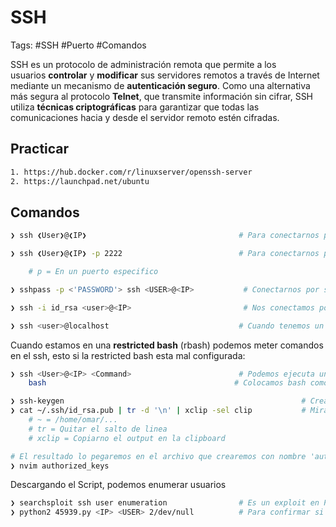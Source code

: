 # SSH 

Tags: #SSH #Puerto #Comandos 

SSH es un protocolo de administración remota que permite a los usuarios **controlar** y **modificar** sus servidores remotos a través de Internet mediante un mecanismo de **autenticación seguro**. Como una alternativa más segura al protocolo **Telnet**, que transmite información sin cifrar, SSH utiliza **técnicas criptográficas** para garantizar que todas las comunicaciones hacia y desde el servidor remoto estén cifradas.

## Practicar 

```bash 
1. https://hub.docker.com/r/linuxserver/openssh-server
2. https://launchpad.net/ubuntu
```

## Comandos 

```bash
❯ ssh ❮User❯@❮IP❯                                  # Para conectarnos por ssh en el puerto default 22
```

```bash
❯ ssh ❮User❯@❮IP❯ -p 2222                          # Para conectarnos por ssh

	# p = En un puerto especifico
```

```bash
❯ sshpass -p <'PASSWORD'> ssh <USER>@<IP>           # Conectarnos por ssh colocando de una vez la passwd  
```

```bash
❯ ssh -i id_rsa <user>@<IP>                         # Nos conectamos por ssh teniendo un id_rsa con privilegio 600
```

```bash
❯ ssh <user>@localhost                             # Cuando tenemos un authorized_key podemos entrar por SSH sin proporcionar passwd en forma local 
```

Cuando estamos en una **restricted bash** (rbash) podemos meter comandos en el ssh, esto si la restricted bash esta mal configurada:
```bash
❯ ssh <User>@<IP> <Command>                        # Podemos ejecuta un comando, y no nos cargara la restricted bash, y en este caso podemos hacer que nos de una bash. 
	bash                                          # Colocamos bash como comando, podremos interactuar aunque no nos de una pseudo-consola. Pero podemos hacer un tratamiento de la consola Linux
```

```bash 
❯ ssh-keygen                                                     # Creamos una clave publica y una clave privada en nuestra maquina de atacante 
❯ cat ~/.ssh/id_rsa.pub | tr -d '\n' | xclip -sel clip           # Miramos el contenido de nuestra clave publica    
	# ~ = /home/omar/...
	# tr = Quitar el salto de linea
	# xclip = Copiarno el output en la clipboard

# El resultado lo pegaremos en el archivo que crearemos con nombre 'authorized_keys' en la ruta de la maquina victima que es /root/.ssh
❯ nvim authorized_keys
```

Descargando el Script, podemos enumerar usuarios 
```bash
❯ searchsploit ssh user enumeration                # Es un exploit en Python2 que lo podemos enocntrar con SearchSploit y debe ser <7.7 de version para que funcione
❯ python2 45939.py <IP> <USER> 2/dev/null          # Para confirmar si ese usuario existe en esa IP de la victima
```


